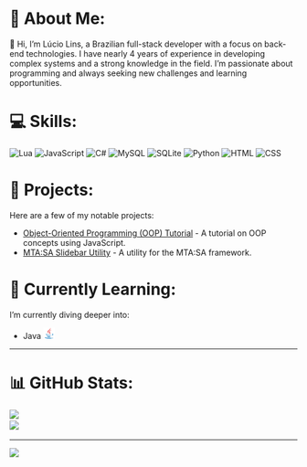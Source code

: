 # 🌟 About Me:
👋 Hi, I’m Lúcio Lins, a Brazilian full-stack developer with a focus on back-end technologies. I have nearly 4 years of experience in developing complex systems and a strong knowledge in the field. I’m passionate about programming and always seeking new challenges and learning opportunities.


# 💻 Skills:
![Lua](https://img.shields.io/badge/lua-%232C2D72.svg?style=for-the-badge&logo=lua&logoColor=white) ![JavaScript](https://img.shields.io/badge/javascript-%23323330.svg?style=for-the-badge&logo=javascript&logoColor=%23F7DF1E) ![C#](https://img.shields.io/badge/c%23-%23239120.svg?style=for-the-badge&logo=csharp&logoColor=white) ![MySQL](https://img.shields.io/badge/mysql-%2300f.svg?style=for-the-badge&logo=mysql&logoColor=white) ![SQLite](https://img.shields.io/badge/sqlite-%2307405F.svg?style=for-the-badge&logo=sqlite&logoColor=white) ![Python](https://img.shields.io/badge/python-%2337465e.svg?style=for-the-badge&logo=python&logoColor=white) ![HTML](https://img.shields.io/badge/html5-%23E34F26.svg?style=for-the-badge&logo=html5&logoColor=white)
![CSS](https://img.shields.io/badge/css3-%231572B6.svg?style=for-the-badge&logo=css3&logoColor=white)

# 🚀 Projects:
Here are a few of my notable projects:
- [Object-Oriented Programming (OOP) Tutorial](https://github.com/dev-luciolins/oop-tutorial) - A tutorial on OOP concepts using JavaScript.
- [MTA:SA Slidebar Utility](https://github.com/dev-luciolins/mta-slidebar) - A utility for the MTA:SA framework.

# 🌱 Currently Learning:
I’m currently diving deeper into:

- Java <img src="https://raw.githubusercontent.com/devicons/devicon/master/icons/java/java-original.svg" alt="Java" style="height: 20px;"/>

---

# 📊 GitHub Stats:
![](https://github-readme-stats.vercel.app/api?username=dev-luciolins&theme=dark&hide_border=true&include_all_commits=true&count_private=true)<br/>
![](https://github-readme-streak-stats.herokuapp.com/?user=dev-luciolins&theme=dark&hide_border=true)<br/>

---
[![](https://visitcount.itsvg.in/api?id=dev-luciolins&icon=0&color=0)](https://visitcount.itsvg.in)
